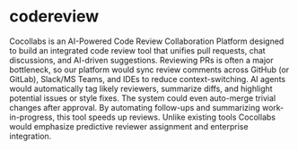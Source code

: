 # codereview

Cocollabs is an AI-Powered Code Review Collaboration Platform designed to build an integrated code review tool that unifies pull requests, chat discussions, and AI-driven suggestions. Reviewing PRs is often a major bottleneck, so our platform would sync review comments across GitHub (or GitLab), Slack/MS Teams, and IDEs to reduce context-switching. AI agents would automatically tag likely reviewers, summarize diffs, and highlight potential issues or style fixes. The system could even auto-merge trivial changes after approval. By automating follow-ups and summarizing work-in-progress, this tool speeds up reviews. Unlike existing tools Cocollabs would emphasize predictive reviewer assignment and enterprise integration.
